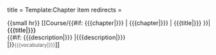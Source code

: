 title = Template:Chapter item
redirects =
>>>>

{{small hr}}
[[Course/{{#if: {{{chapter|}}} | {{{chapter|}}} | {{{title|}}} }}|<span class="div"><span style="font-weight: 500;">{{{title|}}}</span><br/><!--
-->{{#if: {{{description|}}} |{{{description|}}}<br/>|}}<!--
--><small style="color:#565656">{{{vocabulary|}}}</small></span>]]